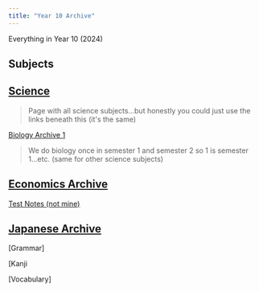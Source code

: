 ```yaml
---
title: "Year 10 Archive"
---
```


Everything in Year 10 (2024)

## Subjects

## [Science](/year-10/science/science.md) 
> Page with all science subjects...but honestly you could just use the links beneath this (it's the same)

[Biology Archive 1](/year-10/science/bio/biology.md)
> We do biology once in semester 1 and semester 2 so 1 is semester 1...etc. (same for other science subjects)


## [Economics Archive](/year-10/economics/economics.md)

[Test Notes (not mine)](/year-10/economics/vic-economics.md)

## [Japanese Archive](/year-10/japanese/japanese.md)

[Grammar]

[Kanji

[Vocabulary]
